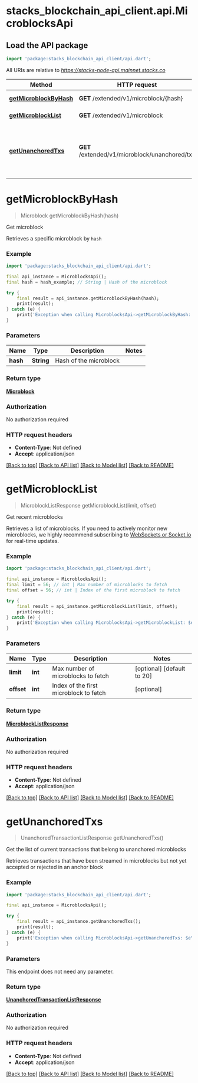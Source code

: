 # stacks_blockchain_api_client.api.MicroblocksApi

## Load the API package
```dart
import 'package:stacks_blockchain_api_client/api.dart';
```

All URIs are relative to *https://stacks-node-api.mainnet.stacks.co*

Method | HTTP request | Description
------------- | ------------- | -------------
[**getMicroblockByHash**](MicroblocksApi.md#getmicroblockbyhash) | **GET** /extended/v1/microblock/{hash} | Get microblock
[**getMicroblockList**](MicroblocksApi.md#getmicroblocklist) | **GET** /extended/v1/microblock | Get recent microblocks
[**getUnanchoredTxs**](MicroblocksApi.md#getunanchoredtxs) | **GET** /extended/v1/microblock/unanchored/txs | Get the list of current transactions that belong to unanchored microblocks


# **getMicroblockByHash**
> Microblock getMicroblockByHash(hash)

Get microblock

Retrieves a specific microblock by `hash`

### Example
```dart
import 'package:stacks_blockchain_api_client/api.dart';

final api_instance = MicroblocksApi();
final hash = hash_example; // String | Hash of the microblock

try {
    final result = api_instance.getMicroblockByHash(hash);
    print(result);
} catch (e) {
    print('Exception when calling MicroblocksApi->getMicroblockByHash: $e\n');
}
```

### Parameters

Name | Type | Description  | Notes
------------- | ------------- | ------------- | -------------
 **hash** | **String**| Hash of the microblock | 

### Return type

[**Microblock**](Microblock.md)

### Authorization

No authorization required

### HTTP request headers

 - **Content-Type**: Not defined
 - **Accept**: application/json

[[Back to top]](#) [[Back to API list]](../README.md#documentation-for-api-endpoints) [[Back to Model list]](../README.md#documentation-for-models) [[Back to README]](../README.md)

# **getMicroblockList**
> MicroblockListResponse getMicroblockList(limit, offset)

Get recent microblocks

Retrieves a list of microblocks.  If you need to actively monitor new microblocks, we highly recommend subscribing to [WebSockets or Socket.io](https://github.com/hirosystems/stacks-blockchain-api/tree/master/client) for real-time updates. 

### Example
```dart
import 'package:stacks_blockchain_api_client/api.dart';

final api_instance = MicroblocksApi();
final limit = 56; // int | Max number of microblocks to fetch
final offset = 56; // int | Index of the first microblock to fetch

try {
    final result = api_instance.getMicroblockList(limit, offset);
    print(result);
} catch (e) {
    print('Exception when calling MicroblocksApi->getMicroblockList: $e\n');
}
```

### Parameters

Name | Type | Description  | Notes
------------- | ------------- | ------------- | -------------
 **limit** | **int**| Max number of microblocks to fetch | [optional] [default to 20]
 **offset** | **int**| Index of the first microblock to fetch | [optional] 

### Return type

[**MicroblockListResponse**](MicroblockListResponse.md)

### Authorization

No authorization required

### HTTP request headers

 - **Content-Type**: Not defined
 - **Accept**: application/json

[[Back to top]](#) [[Back to API list]](../README.md#documentation-for-api-endpoints) [[Back to Model list]](../README.md#documentation-for-models) [[Back to README]](../README.md)

# **getUnanchoredTxs**
> UnanchoredTransactionListResponse getUnanchoredTxs()

Get the list of current transactions that belong to unanchored microblocks

Retrieves transactions that have been streamed in microblocks but not yet accepted or rejected in an anchor block

### Example
```dart
import 'package:stacks_blockchain_api_client/api.dart';

final api_instance = MicroblocksApi();

try {
    final result = api_instance.getUnanchoredTxs();
    print(result);
} catch (e) {
    print('Exception when calling MicroblocksApi->getUnanchoredTxs: $e\n');
}
```

### Parameters
This endpoint does not need any parameter.

### Return type

[**UnanchoredTransactionListResponse**](UnanchoredTransactionListResponse.md)

### Authorization

No authorization required

### HTTP request headers

 - **Content-Type**: Not defined
 - **Accept**: application/json

[[Back to top]](#) [[Back to API list]](../README.md#documentation-for-api-endpoints) [[Back to Model list]](../README.md#documentation-for-models) [[Back to README]](../README.md)

